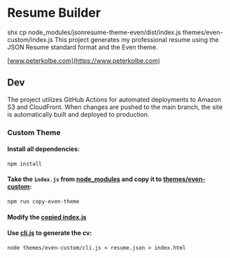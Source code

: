 # Resume Builder

shx cp node_modules/jsonresume-theme-even/dist/index.js themes/even-custom/index.js
This project generates my professional resume using the JSON Resume standard format and the Even theme.

[www.peterkolbe.com](https://www.peterkolbe.com)

## Dev

The project utilizes GitHub Actions for automated deployments to Amazon S3 and CloudFront. When changes are pushed to
the main branch, the site is automatically built and deployed to production.

### Custom Theme

#### Install all dependencies:

```shell
npm install
```

#### Take the `ìndex.js` from [node_modules](node_modules/jsonresume-theme-even/dist/index.js) and copy it to [themes/even-custom](./themes/even-custom):

```shell
npm run copy-even-theme
```

#### Modify the [copied index.js](./themes/even-custom/index.js)

#### Use [cli.js](./themes/even-custom/cli.js) to generate the cv:

```shell
node themes/even-custom/cli.js < resume.json > index.html
```
